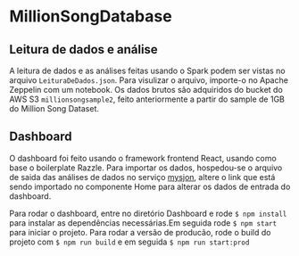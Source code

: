 # MillionSongDatabase

## Leitura de dados e análise

A leitura de dados e as análises feitas usando o Spark podem ser vistas no arquivo `LeituraDeDados.json`. Para visulizar o arquivo, importe-o no Apache Zeppelin com um notebook. Os dados brutos são adquiridos do bucket do AWS S3 `millionsongsample2`, feito anteriormente a partir do sample de 1GB do Million Song Dataset.

## Dashboard

O dashboard foi feito usando o framework frontend React, usando como base o boilerplate Razzle. Para importar os dados, hospedou-se o arquivo de saida das análises de dados no serviço [mysjon](http://myjson.com/), altere o link que está sendo importado no componente Home para alterar os dados de entrada do dashboard.

Para rodar o dashboard, entre no diretório Dashboard e rode `$ npm install` para instalar as dependências necessárias.Em seguida rode `$ npm start` para iniciar o projeto. Para rodar a versão de producão, rode o build do projeto com `$ npm run build` e em seguida `$ npm run start:prod`
